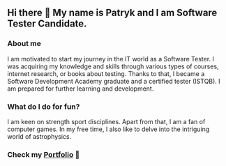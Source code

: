 ## Hi there 👋 My name is Patryk and I am Software Tester Candidate.

### About me
I am motivated to start my journey in the IT world as a Software Tester. I was acquiring my knowledge and skills through various types of courses, internet research, or books about testing. Thanks to that, I became a Software Development Academy graduate and a certified tester (ISTQB). I am prepared for further learning and development.

### What do I do for fun?
I am keen on strength sport disciplines. Apart from that, I am a fan of computer games. In my free time, I also like to delve into the intriguing world of astrophysics.

### Check my [Portfolio](https://github.com/PatrykKomendo/Portfolio) :muscle:

<!--
**PatrykKomendo/PatrykKomendo** is a ✨ _special_ ✨ repository because its `README.md` (this file) appears on your GitHub profile.

Here are some ideas to get you started:

- 🔭 I’m currently working on ...
- 🌱 I’m currently learning ...
- 👯 I’m looking to collaborate on ...
- 🤔 I’m looking for help with ...
- 💬 Ask me about ...
- 📫 How to reach me: ...
- 😄 Pronouns: ...
- ⚡ Fun fact: ...
-->

